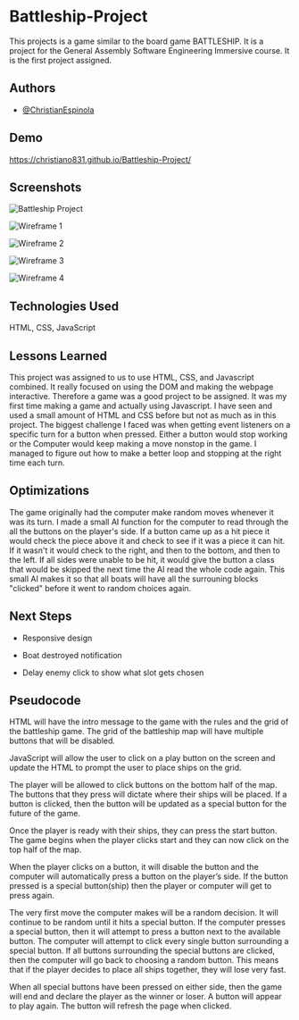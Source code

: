 # Battleship-Project

This projects is a game similar to the board game BATTLESHIP. It is a project for the General Assembly Software Engineering Immersive course. It is the first project assigned.

## Authors

- [@ChristianEspinola](https://www.github.com/christiano831)

## Demo

https://christiano831.github.io/Battleship-Project/

## Screenshots

![Battleship Project](https://i.imgur.com/lpQTTk1.png)

![Wireframe 1](https://i.imgur.com/v79E746.png)

![Wireframe 2](https://i.imgur.com/6KUGb5z.png)

![Wireframe 3](https://i.imgur.com/JmlRzl3.png)

![Wireframe 4](https://i.imgur.com/GXx0PIL.png)

## Technologies Used

HTML, CSS, JavaScript

## Lessons Learned

This project was assigned to us to use HTML, CSS, and Javascript combined. It really focused on using the DOM and making the webpage interactive. Therefore a game was a good project to be assigned. It was my first time making a game and actually using Javascript. I have seen and used a small amount of HTML and CSS before but not as much as in this project. The biggest challenge I faced was when getting event listeners on a specific turn for a button when pressed. Either a button would stop working or the Computer would keep making a move nonstop in the game. I managed to figure out how to make a better loop and stopping at the right time each turn.

## Optimizations

The game originally had the computer make random moves whenever it was its turn. I made a small AI function for the computer to read through the all the buttons on the player's side. If a button came up as a hit piece it would check the piece above it and check to see if it was a piece it can hit. If it wasn't it would check to the right, and then to the bottom, and then to the left. If all sides were unable to be hit, it would give the button a class that would be skipped the next time the AI read the whole code again. This small AI makes it so that all boats will have all the surrouning blocks "clicked" before it went to random choices again.

## Next Steps

- Responsive design

- Boat destroyed notification

- Delay enemy click to show what slot gets chosen

## Pseudocode

HTML will have the intro message to the game with the rules and the grid of the battleship game. The grid of the battleship map will have multiple buttons that will be disabled.

JavaScript will allow the user to click on a play button on the screen and update the HTML to prompt the user to place ships on the grid. 

The player will be allowed to click buttons on the bottom half of the map. The buttons that they press will dictate where their ships will be placed. If a button is clicked, then the button will be updated as a special button for the future of the game. 

Once the player is ready with their ships, they can press the start button. The game begins when the player clicks start and they can now click on the top half of the map. 

When the player clicks on a button, it will disable the button and the computer will automatically press a button on the player’s side. If the button pressed is a special button(ship) then the player or computer will get to press again. 

The very first move the computer makes will be a random decision. It will continue to be random until it hits a special button. If the computer presses a special button, then it will attempt to press a button next to the available button. The computer will attempt to click every single button surrounding a special button. If all buttons surrounding the special buttons are clicked, then the computer will go back to choosing a random button. This means that if the player decides to place all ships together, they will lose very fast. 

When all special buttons have been pressed on either side, then the game will end and declare the player as the winner or loser. A button will appear to play again. The button will refresh the page when clicked.
